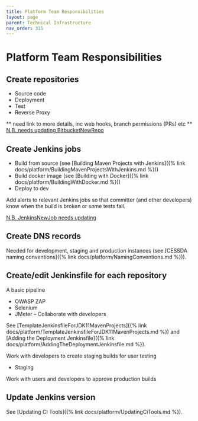 ```yaml
---
title: Platform Team Responsibilities
layout: page
parent: Technical Infrastructure
nav_order: 315
---
```


# Platform Team Responsibilities

## Create repositories

- Source code
- Deployment
- Test
- Reverse Proxy

** need link to more details, inc web hooks, branch permissions (PRs) etc **
[N.B. needs updating BitbucketNewRepo](BitbucketNewRepo/)

## Create Jenkins jobs

- Build from source (see [Building Maven Projects with Jenkins]({% link docs/platform/BuildingMavenProjectsWithJenkins.md %}))
- Build docker image (see [Building with Docker]({% link docs/platform/BuildingWithDocker.md %}))
- Deploy to dev

Add alerts to relevant Jenkins jobs so that committer (and other developers) know when the build is broken or some tests fail.

[N.B. JenkinsNewJob needs updating](JenkinsNewJob/)

## Create DNS records

Needed for development, staging and production instances (see [CESSDA naming conventions]({% link docs/platform/NamingConventions.md %})).

## Create/edit Jenkinsfile for each repository

A basic pipeline

- OWASP ZAP
- Selenium
- JMeter – Collaborate with developers

See [TemplateJenkinsfileForJDK11MavenProjects]({% link docs/platform/TemplateJenkinsfileForJDK11MavenProjects.md %})
and [Adding the Deployment Jenkinsfile]({% link docs/platform/AddingTheDeploymentJenkinsfile.md %}).

Work with developers to create staging builds for user testing

- Staging

Work with users and developers to approve production builds

## Update Jenkins version

See [Updating CI Tools]({% link docs/platform/UpdatingCiTools.md %}).
